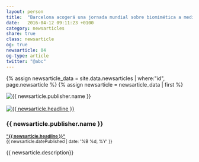 ```yaml
---
layout: person
title:  "Barcelona acogerá una jornada mundial sobre biomimética a mediados de junio"
date:   2016-04-12 09:11:23 +0100
category: newsarticles
share: true
class: newsarticle
og: true
newsarticle: 04
og-type: article
twitter: "@abc"
---
```


{% assign newsarticle_data = site.data.newsarticles | where:"id", page.newsarticle %}
{% assign newsarticle = newsarticle_data | first %}
<div class="speaker">
	<div class="photo-wrapper rounded"><img src="{{ newsarticle.logo-no-amp }}" alt="{{ newsarticle.publisher.name }}" class="img-responsive" /></div><br/>
	<div class="photo-wrapper rounded"><a href="{{ newsarticle.mainEntityOfPage.id }}"><img src="{{ newsarticle.image.url }}" alt="{{ newsarticle.headline }}" class="img-responsive" /></a></div>
	<h3 class="name">{{ newsarticle.publisher.name }}</h3>
	<p class="text-alt"><small><a href="{{ newsarticle.mainEntityOfPage.id }}"><strong>"{{ newsarticle.headline }}"</strong></a><br/>{{ newsarticle.datePublished | date: '%B %d, %Y' }}</small></p>
	<p class="about text-left">{{ newsarticle.description}} </p>
</div>